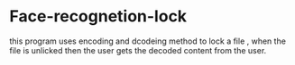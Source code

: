 # Face-recognetion-lock
this program uses encoding and dcodeing method to lock a file , when the file is unlicked then the user gets the  decoded content from the user. 
